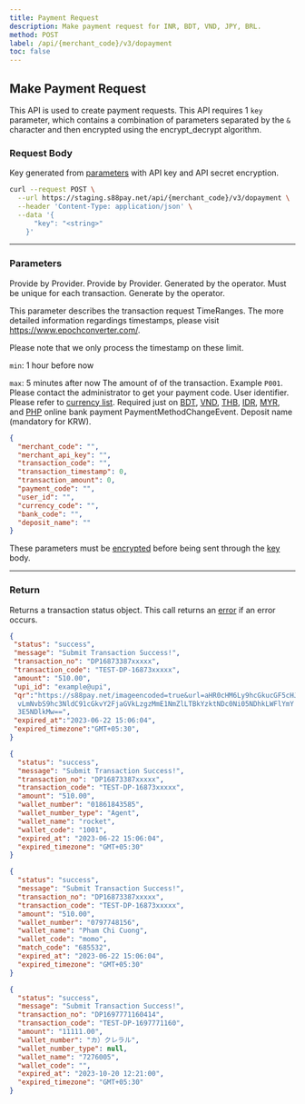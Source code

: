 ```yaml
---
title: Payment Request
description: Make payment request for INR, BDT, VND, JPY, BRL.
method: POST
label: /api/{merchant_code}/v3/dopayment
toc: false
---
```


<x-row>
<x-col class="md:max-w-lg">

## Make Payment Request

This API is used to create payment requests. This API requires 1 `key` parameter, which contains a combination of parameters separated by the `&` character and then encrypted using the encrypt_decrypt algorithm.

### Request Body

<x-properties>
  <x-property name="key" type="string" required>
  
  Key generated from [parameters](#parameters) with API key and API secret encryption.
  </x-property>
</x-properties>

</x-col>
<x-col sticky>

```bash title="cURL"
curl --request POST \
  --url https://staging.s88pay.net/api/{merchant_code}/v3/dopayment \
  --header 'Content-Type: application/json' \
  --data '{
      "key": "<string>"
    }'
```

</x-col>
</x-row>

---

<x-row>
<x-col class="md:max-w-lg">

### Parameters

<x-properties>
  <x-property name="merchant_code" type="string" required>
    Provide by Provider.
  </x-property>
  <x-property name="merchant_api_key" type="string" required>
    Provide by Provider.
  </x-property>
  <x-property name="transaction_code" type="string" required>
    Generated by the operator. Must be unique for each transaction.
  </x-property>
  <x-property name="transaction_timestamp" type="integer" required>
  Generate by the operator. 
  
  This parameter describes the transaction request
  TimeRanges. The more detailed information regardings timestamps, please visit https://www.epochconverter.com/.

  Please note that we only process the timestamp on these limit.

  `min`: 1 hour before now

  `max`: 5 minutes after now
  </x-property>
  <x-property name="transaction_amount" type="double" required>
    The amount of of the transaction.
  </x-property>
  <x-property name="payment_code" type="string" required>
    Example `P001`. Please contact the administrator to get your payment code.
  </x-property>
  <x-property name="user_id" type="string" required>
    User identifier.
  </x-property>
  <x-property name="currency_code" type="string" required>
    Please refer to [currency list](/docs/currency).
  </x-property>
  <x-property name="bank_code" type="double" required>
    Required just on  [BDT](/docs/bank/bdt), [VND](/docs/bank/vnd), [THB](/docs/bank/thb), [IDR](/docs/bank/idr), [MYR](/docs/bank/myr), and [PHP](/docs/bank/php) online bank payment PaymentMethodChangeEvent.
  </x-property>
  <x-property name="deposit_name" type="string" required>
    Deposit name (mandatory for KRW).
  </x-property>
</x-properties>

</x-col>
<x-col sticky>

```json title="Parameters Object"
{
  "merchant_code": "",
  "merchant_api_key": "",
  "transaction_code": "",
  "transaction_timestamp": 0, 
  "transaction_amount": 0,
  "payment_code": "",
  "user_id": "",
  "currency_code": "",
  "bank_code": "", 
  "deposit_name": "" 
}
```

These parameters must be [encrypted](/api/authentication) before being sent through the [key](#request-body) body.

</x-col>
</x-row>

---

<x-row>
<x-col class="lg:max-w-md">

### Return

Returns a transaction status object. This call returns an [error](/api/errors) if an error occurs.

</x-col>
<x-col sticky>

<x-code-group>

```json title="Response INR"
{
 "status": "success",
 "message": "Submit Transaction Success!",
 "transaction_no": "DP16873387xxxxx",
 "transaction_code": "TEST-DP-16873xxxxx",
 "amount": "510.00",
 "upi_id": "example@upi",
 "qr":"https://s88pay.net/imageencoded=true&url=aHR0cHM6Ly9hcGkucGF5cHJvc3R1ZG
  vLmNvbS9hc3NldC91cGkvY2FjaGVkLzgzMmE1NmZlLTBkYzktNDc0Ni05NDhkLWFlYmY
  3E5NDlkMw==",
 "expired_at":"2023-06-22 15:06:04",
 "expired_timezone":"GMT+05:30",
}
```
```json title="Response BDT"
{
  "status": "success",
  "message": "Submit Transaction Success!",
  "transaction_no": "DP16873387xxxxx",
  "transaction_code": "TEST-DP-16873xxxxx",
  "amount": "510.00",
  "wallet_number": "01861843585",
  "wallet_number_type": "Agent",
  "wallet_name": "rocket",
  "wallet_code": "1001",
  "expired_at": "2023-06-22 15:06:04",
  "expired_timezone": "GMT+05:30"
}
```

```json title="Response VND"
{
  "status": "success",
  "message": "Submit Transaction Success!",
  "transaction_no": "DP16873387xxxxx",
  "transaction_code": "TEST-DP-16873xxxxx",
  "amount": "510.00",
  "wallet_number": "0797748156",
  "wallet_name": "Pham Chi Cuong",
  "wallet_code": "momo",
  "match_code": "685532",
  "expired_at": "2023-06-22 15:06:04",
  "expired_timezone": "GMT+05:30"
}
```

```json title="Response JPY"
{
  "status": "success",
  "message": "Submit Transaction Success!",
  "transaction_no": "DP1697771160414",
  "transaction_code": "TEST-DP-1697771160",
  "amount": "11111.00",
  "wallet_number": "カ）クレラル",
  "wallet_number_type": null,
  "wallet_name": "7276005",
  "wallet_code": "",
  "expired_at": "2023-10-20 12:21:00",
  "expired_timezone": "GMT+05:30"
}
```
</x-code-group>

</x-col>
</x-row>
